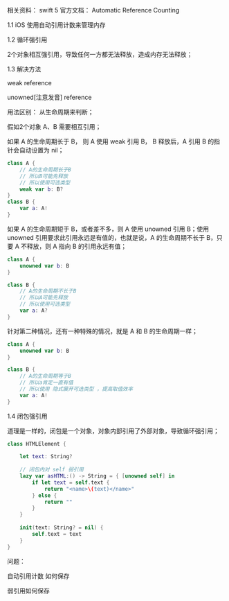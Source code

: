 
相关资料：
swift 5 官方文档： Automatic Reference Counting

1.1 iOS 使用自动引用计数来管理内存

1.2 循环强引用

2个对象相互强引用，导致任何一方都无法释放，造成内存无法释放；

1.3 解决方法

weak reference

unowned[注意发音] reference

用法区别： 从生命周期来判断；

假如2个对象 A、B 需要相互引用；

如果 A 的生命周期长于 B， 则 A 使用 weak 引用 B， B 释放后，A 引用 B 的指针会自动设置为 nil；

```swift
class A {
    // A的生命周期长于B
    // 所以B可能先释放
    // 所以使用可选类型
    weak var b: B?
}
class B {
    var a: A!
}
```

如果 A 的生命周期短于 B，或者差不多，则 A 使用 unowned 引用 B；使用 unowned 引用要求此引用永远是有值的，也就是说，A 的生命周期不长于 B，只要 A 不释放，则 A 指向 B 的引用永远有值；

```swift
class A {
    unowned var b: B
}

class B {
    // A的生命周期不长于B
    // 所以A可能先释放
    // 所以使用可选类型
    var a: A?
}
```

针对第二种情况，还有一种特殊的情况，就是 A 和 B 的生命周期一样；

```swift
class A {
    unowned var b: B
}

class B {
    // A的生命周期等于B
    // 所以a肯定一直有值
    // 所以使用 隐式展开可选类型 ，提高取值效率
    var a: A!
}
```


1.4 闭包强引用

道理是一样的，闭包是一个对象，对象内部引用了外部对象，导致循环强引用；

```swift
class HTMLElement {
    
    let text: String?
    
    // 闭包内对 self 弱引用
    lazy var asHTML:() -> String = { [unowned self] in
        if let text = self.text {
            return "<name>\(text)</name>"
        } else {
            return ""
        }
    }
    
    init(text: String? = nil) {
        self.text = text
    }
}
```

问题： 

自动引用计数 如何保存

弱引用如何保存







